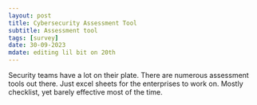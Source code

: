 ```yaml
---
layout: post
title: Cybersecurity Assessment Tool
subtitle: Assessment tool
tags: [survey]
date: 30-09-2023
mdate: editing lil bit on 20th
---
```

Security teams have a lot on their plate. There are numerous assessment tools out there. Just excel sheets for the enterprises to work on. Mostly checklist, yet barely effective most of the time.

